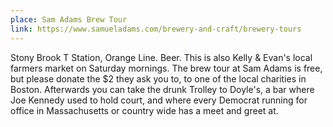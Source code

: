 ```yaml
---
place: Sam Adams Brew Tour
link: https://www.samueladams.com/brewery-and-craft/brewery-tours
---
```

Stony Brook T Station, Orange Line. Beer.  This is also Kelly & Evan's local farmers market on Saturday mornings.  The brew tour at Sam Adams is free, but please donate the $2 they ask you to, to one of the local charities in Boston.  Afterwards you can take the drunk Trolley to Doyle's, a bar where Joe Kennedy used to hold court, and where every Democrat running for office in Massachusetts or country wide has a meet and greet at.
